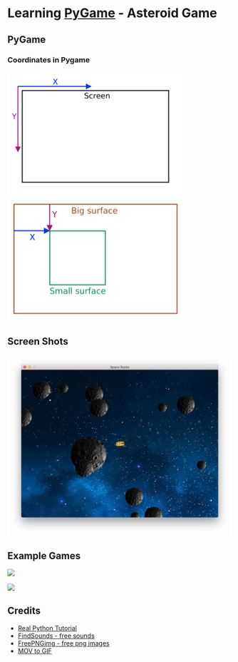 # Learning [PyGame](https://www.pygame.org/news) - Asteroid Game

## PyGame

### Coordinates in Pygame

![](static/coordinates.png)
![](static/coordinates2.png)

## Screen Shots

<img src="static/ScreenShot1.png" alt="drawing" width="680"/>
<!-- ![](static/ScreenShot1.png) -->

## Example Games

![](static/game1.gif)

![](static/game2.gif)

## Credits

- [Real Python Tutorial](https://realpython.com/asteroids-game-python/)
- [FindSounds - free sounds](https://www.findsounds.com/ISAPI/search.dll?keywords=laser)
- [FreePNGimg - free png images](https://freepngimg.com/)
- [MOV to GIF](https://cloudconvert.com/mov-to-gif)







